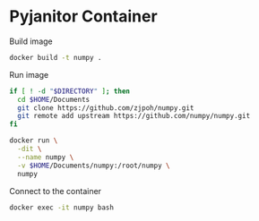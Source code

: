 # Pyjanitor Container

Build image
```bash
docker build -t numpy .
```

Run image
```bash
if [ ! -d "$DIRECTORY" ]; then
  cd $HOME/Documents
  git clone https://github.com/zjpoh/numpy.git
  git remote add upstream https://github.com/numpy/numpy.git
fi

docker run \
  -dit \
  --name numpy \
  -v $HOME/Documents/numpy:/root/numpy \
  numpy
```

Connect to the container
```bash
docker exec -it numpy bash
```
